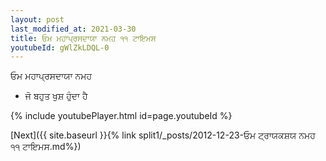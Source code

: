 ```yaml
---
layout: post
last_modified_at: 2021-03-30
title: ਓਮ ਮਹਾਪ੍ਰਸਦਾਯਾ ਨਮਹ ੧੧ ਟਾਇਮਸ
youtubeId: gWlZkLDQL-0
---
```

 
 
 ਓਮ ਮਹਾਪ੍ਰਸਦਾਯਾ ਨਮਹ  
 
 -  ਜੋ ਬਹੁਤ ਖੁਸ਼ ਹੁੰਦਾ ਹੈ 
 
  
 
  
 
 
 
 
 
 


{% include youtubePlayer.html id=page.youtubeId %}
 
[Next]({{ site.baseurl }}{% link  split1/_posts/2012-12-23-ਓਮ ਟ੍ਰਾਯਕਸ਼ਯ ਨਮਹ ੧੧ ਟਾਇਮਸ.md%})
 
